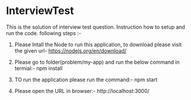 # InterviewTest
This is the solution of interview test question.
Instruction how to setup and run the code.
following steps :-
1. Please Intall the Node to run this application, to download please visit the given url- https://nodejs.org/en/download/ 
2. Please go to folder(problem/my-app) and run the below command in termial:-
 npm install 

3. TO run the application please run the command:-
npm start
4. Please open the URL in browser:-  http://localhost:3000/
